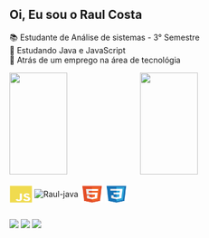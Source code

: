 ## Oi, Eu sou o Raul Costa

📚 Estudante de Análise de sistemas - 3° Semestre<br>
🌱 Estudando Java e JavaScript<br>
💼 Atrás de um emprego na área de tecnológia<br>

<div >
<img  height="180em" width="45%" src="https://github-readme-stats.vercel.app/api?username=Raulcjo&show_icons=true">
<img  height="180em" width="45%" src="https://github-readme-stats.vercel.app/api/top-langs/?username=Raulcjo&layout=compact">
 </div>

<div style="display: inline_block"><br>
  <img align="center" alt="Raul-Js" height="30" width="40" src="https://raw.githubusercontent.com/devicons/devicon/master/icons/javascript/javascript-plain.svg">
 <img align="center" alt="Raul-java" height="30" width="40" src="https://cdn.jsdelivr.net/gh/devicons/devicon/icons/java/java-original.svg" />
  <img align="center" alt="Raul-HTML" height="30" width="40" src="https://raw.githubusercontent.com/devicons/devicon/master/icons/html5/html5-original.svg">
  <img align="center" alt="Raul-CSS" height="30" width="40" src="https://raw.githubusercontent.com/devicons/devicon/master/icons/css3/css3-original.svg">

</div>

  ##
 
<div> 
 <a href="https://discord.gg/wagxzStdcR](https://discord.com/channels/@me/1075850137592664168)" target="_blank"><img src="https://img.shields.io/badge/Discord-7289DA?style=for-the-badge&logo=discord&logoColor=white" target="_blank"></a> 
 <a href = "mailto: raulcostaracc@gmail.com"><img src="https://img.shields.io/badge/-Gmail-%23333?style=for-the-badge&logo=gmail&logoColor=white" target="_blank"></a>
 <a href="https://www.linkedin.com/in/raul-ara%C3%BAjo-costa-183a4b236/" target="_blank"><img src="https://img.shields.io/badge/-LinkedIn-%230077B5?style=for-the-badge&logo=linkedin&logoColor=white" target="_blank"></a> 
  
</div>

